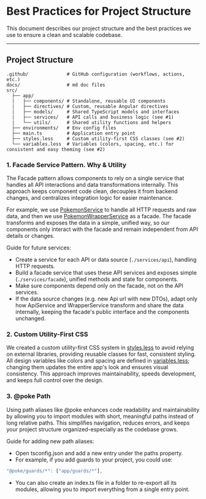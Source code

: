 # Best Practices for Project Structure

This document describes our project structure and the best practices we use to ensure a clean and scalable codebase.

---

## Project Structure

```plaintext
.github/              # GitHub configuration (workflows, actions, etc.)
docs/                 # md doc files
src/
  ├── app/
  |   ├── components/ # Standalone, reusable UI components
  |   ├── directives/ # Custom, reusable Angular directives
  |   ├── models/     # Shared TypeScript models and interfaces
  |   ├── services/   # API calls and business logic (see #1)
  |   └── utils/      # Shared utility functions and helpers
  ├── environments/   # Env config files
  ├── main.ts         # Application entry point
  ├── styles.less     # Custom utility-first CSS classes (see #2)
  └── variables.less  # Variables (colors, spacing, etc.) for consistent and easy theming (see #2)
```

### 1. Facade Service Pattern. Why & Utility

The Facade pattern allows components to rely on a single service that handles all API interactions and data transformations internally. This approach keeps component code clean, decouples it from backend changes, and centralizes integration logic for easier maintenance.

For example, we use [PokemonService](../src/app/services/api/pokemon.service.ts) to handle all HTTP requests and raw data, and then we use [PokemonWrapperService](../src/app/services/facade/pokemon-wrapper.service.ts) as a facade. The facade transforms and exposes the data in a simple, unified way, so our components only interact with the facade and remain independent from API details or changes.

Guide for future services:

- Create a service for each API or data source (`./services/api`), handling HTTP requests.
- Build a facade service that uses these API services and exposes simple (`./services/facade`), unified methods and state for components.
- Make sure components depend only on the facade, not on the API services.
- If the data source changes (e.g. new Api url with new DTOs), adapt only how ApiService and WrapperService transform and share the data internally, keeping the facade's public interface and the components unchanged.

### 2. Custom Utility-First CSS

We created a custom utility-first CSS system in [styles.less](../src/styles.less) to avoid relying on external libraries, providing reusable classes for fast, consistent styling. All design variables like colors and spacing are defined in [variables.less](../src/variables.less); changing them updates the entire app's look and ensures visual consistency. This approach improves maintainability, speeds development, and keeps full control over the design.

### 3. @poke Path

Using path aliases like @poke enhances code readability and maintainability by allowing you to import modules with short, meaningful paths instead of long relative paths. This simplifies navigation, reduces errors, and keeps your project structure organized-especially as the codebase grows.

Guide for adding new path aliases:

- Open tsconfig.json and add a new entry under the paths property.
- For example, if you add guards to your project, you could use:

```js
"@poke/guards/*": ["app/guards/*"],
```

- You can also create an index.ts file in a folder to re-export all its modules, allowing you to import everything from a single entry point.
